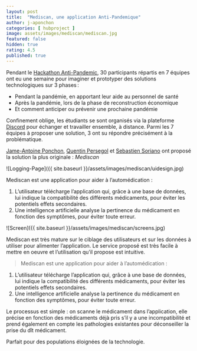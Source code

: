 ```yaml
---
layout: post
title:  "Mediscan, une application Anti-Pandemique"
author: j-aponchon
categories: [ hubproject ]
image: assets/images/mediscan/mediscan.jpg
featured: false
hidden: true
rating: 4.5
published: true
---
```


Pendant le [Hackathon Anti-Pandemic][1], 30 participants répartis en 7 équipes ont eu une semaine pour imaginer et prototyper des solutions technologiques sur 3 phases :

- Pendant la pandémie, en apportant leur aide au personnel de santé
- Après la pandémie, lors de la phase de reconstruction économique
- Et comment anticiper ou prévenir une prochaine pandémie
  
Confinement oblige, les étudiants se sont organisés via la plateforme [Discord][2] pour échanger et travailler ensemble, à distance. Parmi les 7 équipes à proposer une solution, 3 ont su répondre précisément à la problématique.

[Jame-Antoine Ponchon][3], [Quentin Persegol][4] et [Sebastien Soriano][5] ont proposé la solution la plus originale : *Mediscan*

![Logging-Page]({{ site.baseurl }}/assets/images/mediscan/uidesign.jpg)

Mediscan est une application pour aider à l’automédication :
1. L’utilisateur télécharge l’application qui, grâce à une base de données, lui indique la compatibilité des différents médicaments, pour éviter les potentiels effets secondaires.
2. Une intelligence artificielle analyse la pertinence du médicament en fonction des symptômes, pour éviter toute erreur.

![Screen]({{ site.baseurl }}/assets/images/mediscan/screens.jpg)

Mediscan est très mature sur le ciblage des utilisateurs et sur les données à utiliser pour alimenter l’application. Le service proposé est très facile à mettre en oeuvre et l’utilisation qu’il propose est intuitive.

> Mediscan est une application pour aider à l’automédication :
1. L’utilisateur télécharge l’application qui, grâce à une base de données, lui indique la compatibilité des différents médicaments, pour éviter les potentiels effets secondaires.
2. Une intelligence artificielle analyse la pertinence du médicament en fonction des symptômes, pour éviter toute erreur.

Le processus est simple : on scanne le médicament dans l’application, elle précise en fonction des médicaments déjà pris s’il y a une incompatibilité et prend également en compte les pathologies existantes pour déconseiller la prise du dît médicament.

Parfait pour des populations éloignées de la technologie.


[1]: https://www.epitech.eu/fr/actualites-evenements/un-hackathon-anti-pandemie-organise-a-epitech-lyon/
[2]: https://discordapp.com
[3]: mailto:jamie-antoine.ponchon@epitech.eu
[4]: mailto:quantin.persegol@epitech.eu
[5]: mailto:sebastien.soriano@epitech.eu